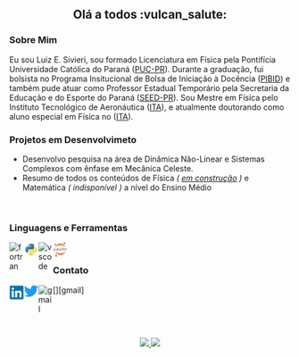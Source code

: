 
<h2 align="center"><b>Olá a todos :vulcan_salute:</b></h2>

<h3 align="left"><b> Sobre Mim </b></h3>

Eu sou Luiz E. Sivieri, sou formado Licenciatura em Física pela Pontifícia Universidade Católica do Paraná ([PUC-PR]). Durante a graduação, fui bolsista no Programa Insitucional de Bolsa de Iniciação à Docência ([PIBID]) e também pude atuar como Professor Estadual Temporário pela Secretaria da Educação e do Esporte do Paraná ([SEED-PR]). Sou Mestre em Física pelo Instituto Tecnológico de Aeronáutica ([ITA]), e atualmente doutorando como aluno especial em Física no ([ITA]). 
<br/>

### Projetos em Desenvolvimeto

* Desenvolvo pesquisa na área de Dinâmica Não-Linear e Sistemas Complexos com ênfase em Mecânica Celeste.
* Resumo de todos os conteúdos de Física _( [em construção] )_ e Matemática _( indisponível )_ a nível do Ensino Médio
<br/>

### Linguagens e Ferramentas

<img align="left" alt="fortran" width="26px" src="https://upload.wikimedia.org/wikipedia/commons/thumb/b/b8/Fortran_logo.svg/120px-Fortran_logo.svg.png" /></img>
<img align="left" alt="python" width="26px" src="https://raw.githubusercontent.com/devicons/devicon/master/icons/python/python-original.svg" /></img>
<img align="left" alt="vscode" width="26px" src="https://upload.wikimedia.org/wikipedia/commons/thumb/2/2d/Visual_Studio_Code_1.18_icon.svg/64px-Visual_Studio_Code_1.18_icon.svg.png" /></img>
<img align="left" alt="jupyter" width="26px" src="https://raw.githubusercontent.com/devicons/devicon/master/icons/jupyter/jupyter-original-wordmark.svg" /></img>
<br />

### Contato

[<img align="left" alt="linkedin" width="26px" src="https://raw.githubusercontent.com/devicons/devicon/master/icons/linkedin/linkedin-original.svg" />][linkedin]
[<img align="left" alt="twitter" width="26px" src="https://raw.githubusercontent.com/devicons/devicon/master/icons/twitter/twitter-original.svg" />][twitter]
[<img align="left" alt="gmail" width="26px" src="[https://cdn.icon-icons.com/icons2/836/PNG/128/Instagram_icon-icons.com_66804.png](https://upload.wikimedia.org/wikipedia/commons/7/7e/Gmail_icon_%282020%29.svg)" />][gmail]

<br />
<br />

##
<p>
<div align="center">
    <a href="https://github.com/lesivieri">
    <img height="150em" src="https://github-readme-stats.vercel.app/api?username=lesivieri&show_icons=true&theme=github_dark&include_all_commits=true&count_private=true"/>
    <img height="150em" src="https://github-readme-stats.vercel.app/api/top-langs/?username=lesivieri&layout=compact&langs_count=7&theme=github_dark"/>
</div>
</p>


<!-- SITES -->
[website]: https://www.alura.com.br/
[instagram]: https://www.instagram.com/
[twitter]: https://twitter.com/LuizSivieri
[linkedin]: https://www.linkedin.com/in/luiz-eduardo-sivieri-371bab188/
[ITA]: https://www.pgfis.ita.br/pt/
[PUC-PR]: https://www.pucpr.br/cursos-graduacao/fisica/
[PIBID]: http://portal.mec.gov.br/pibid
[SEED-PR]: https://www.educacao.pr.gov.br/

<!-- Projetos -->
[em construção]: https://lesivieri.github.io/fisem/teste3

